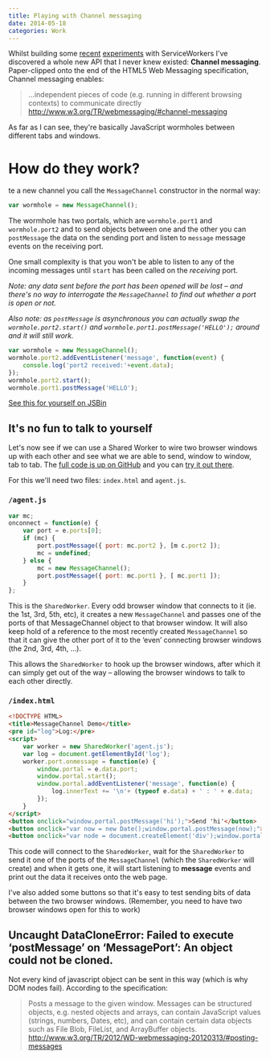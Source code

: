 ```yaml
---
title: Playing with Channel messaging
date: 2014-05-18
categories: Work
---
```

Whilst building some [recent](https://matthew-andrews.github.io/serviceworker-simple) [experiments](https://matthew-andrews.github.io/serviceworker-chat) with ServiceWorkers I've discovered a whole new API that I never knew existed: **Channel messaging**. Paper-clipped onto the end of the HTML5 Web Messaging specification, Channel messaging enables:

> …independent pieces of code (e.g. running in different browsing contexts) to communicate directly
> http://www.w3.org/TR/webmessaging/#channel-messaging

As far as I can see, they're basically JavaScript wormholes between different tabs and windows.

# How do they work?

te a new channel you call the `MessageChannel` constructor in the normal way:

```js
var wormhole = new MessageChannel();
```

The wormhole has two portals, which are `wormhole.port1` and `wormhole.port2` and to send objects between one and the other you can `postMessage` the data on the sending port and listen to `message` message events on the receiving port.

One small complexity is that you won't be able to listen to any of the incoming messages until `start` has been called on the *receiving* port.

*Note: any data sent before the port has been opened will be lost – and there's no way to interrogate the `MessageChannel` to find out whether a port is open or not.*

*Also note: as `postMessage` is asynchronous you can actually swap the `wormhole.port2.start()` and `wormhole.port1.postMessage('HELLO');` around and it will still work.*

```js
var wormhole = new MessageChannel();
wormhole.port2.addEventListener('message', function(event) {
	console.log('port2 received:'+event.data);
});
wormhole.port2.start();
wormhole.port1.postMessage('HELLO');
```

[See this for yourself on JSBin](http://jsbin.com/natom/1/edit?js,console)

## It's no fun to talk to yourself

Let's now see if we can use a Shared Worker to wire two browser windows up with each other and see what we are able to send, window to window, tab to tab. The [full code is up on GitHub](https://github.com/matthew-andrews/messagechannel-demo/) and you can [try it out there](https://matthew-andrews.github.io/messagechannel-demo).

For this we'll need two files: `index.html` and `agent.js`.

### `/agent.js`

```js
var mc;
onconnect = function(e) {
	var port = e.ports[0];
	if (mc) {
		port.postMessage({ port: mc.port2 }, [m c.port2 ]);
		mc = undefined;
	} else {
		mc = new MessageChannel();
		port.postMessage({ port: mc.port1 }, [ mc.port1 ]);
	}
};
```

This is the `SharedWorker`. Every odd browser window that connects to it (ie. the 1st, 3rd, 5th, etc), it creates a new `MessageChannel` and passes one of the ports of that MessageChannel object to that browser window. It will also keep hold of a reference to the most recently created `MessageChannel` so that it can give the other port of it to the ‘even’ connecting browser windows (the 2nd, 3rd, 4th, …).

This allows the `SharedWorker` to hook up the browser windows, after which it can simply get out of the way – allowing the browser windows to talk to each other directly.

### `/index.html`

```html
<!DOCTYPE HTML>
<title>MessageChannel Demo</title>
<pre id="log">Log:</pre>
<script>
	var worker = new SharedWorker('agent.js');
	var log = document.getElementById('log');
	worker.port.onmessage = function(e) {
		window.portal = e.data.port;
		window.portal.start();
		window.portal.addEventListener('message', function(e) {
			log.innerText += '\n'+ (typeof e.data) + ' : ' + e.data;
		});
	}
</script>
<button onclick="window.portal.postMessage('hi');">Send 'hi'</button>
<button onclick="var now = new Date();window.portal.postMessage(now);">Send a date object</button>
<button onclick="var node = document.createElement('div');window.portal.postMessage(node);">Send a dom node</button>
```

This code will connect to the `SharedWorker`, wait for the `SharedWorker` to send it one of the ports of the `MessageChannel` (which the `SharedWorker` will create) and when it gets one, it will start listening to **message** events and print out the data it receives onto the web page.

I've also added some buttons so that it's easy to test sending bits of data between the two browser windows. (Remember, you need to have two browser windows open for this to work)

## Uncaught DataCloneError: Failed to execute ‘postMessage’ on ‘MessagePort’: An object could not be cloned.

Not every kind of javascript object can be sent in this way (which is why DOM nodes fail). According to the specification:

> Posts a message to the given window. Messages can be structured objects, e.g. nested objects and arrays, can contain JavaScript values (strings, numbers, Dates, etc), and can contain certain data objects such as File Blob, FileList, and ArrayBuffer objects.
> http://www.w3.org/TR/2012/WD-webmessaging-20120313/#posting-messages
